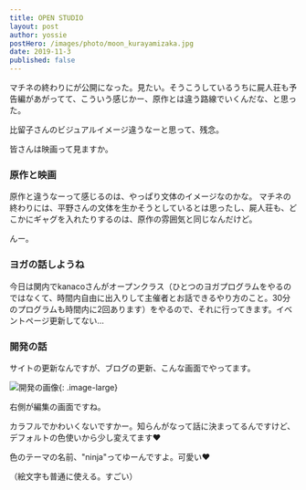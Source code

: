 ```yaml
---
title: OPEN STUDIO
layout: post
author: yossie
postHero: /images/photo/moon_kurayamizaka.jpg
date: 2019-11-3
published: false
---
```


マチネの終わりにが公開になった。見たい。そうこうしているうちに屍人荘も予告編があがってて、こういう感じかー、原作とは違う路線でいくんだな、と思った。

比留子さんのビジュアルイメージ違うなーと思って、残念。

皆さんは映画って見ますか。

### 原作と映画

原作と違うなーって感じるのは、やっぱり文体のイメージなのかな。
マチネの終わりには、平野さんの文体を生かそうとしているとは思ったし、屍人荘も、どこかにギャグを入れたりするのは、原作の雰囲気と同じなんだけど。

んー。

### ヨガの話しようね

今日は関内でkanacoさんがオープンクラス（ひとつのヨガプログラムをやるのではなくて、時間内自由に出入りして主催者とお話できるやり方のこと。30分のプログラムも時間内に2回あります）をやるので、それに行ってきます。イベントページ更新してない…


### 開発の話

サイトの更新なんですが、ブログの更新、こんな画面でやってます。

![開発の画像](/bukatsudoyoga/images/photo/dev-image.png){: .image-large}

右側が編集の画面ですね。

カラフルでかわいくないですかー。知らんがなって話に決まってるんですけど、デフォルトの色使いから少し変えてます❤️

色のテーマの名前、"ninja"ってゆーんですよ。可愛い❤️

（絵文字も普通に使える。すごい）
